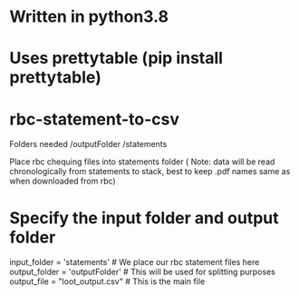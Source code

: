 # Written in python3.8
# Uses prettytable (pip install prettytable)

# rbc-statement-to-csv
Folders needed 
/outputFolder
/statements

Place rbc chequing files into statements folder ( Note: data will be read chronologically from statements to stack, best to keep .pdf names same as when downloaded from rbc)

# Specify the input folder and output folder
input_folder = 'statements' # We place our rbc statement files here
output_folder = 'outputFolder' # This will be used for splitting purposes
output_file = "loot_output.csv" # This is the main file

